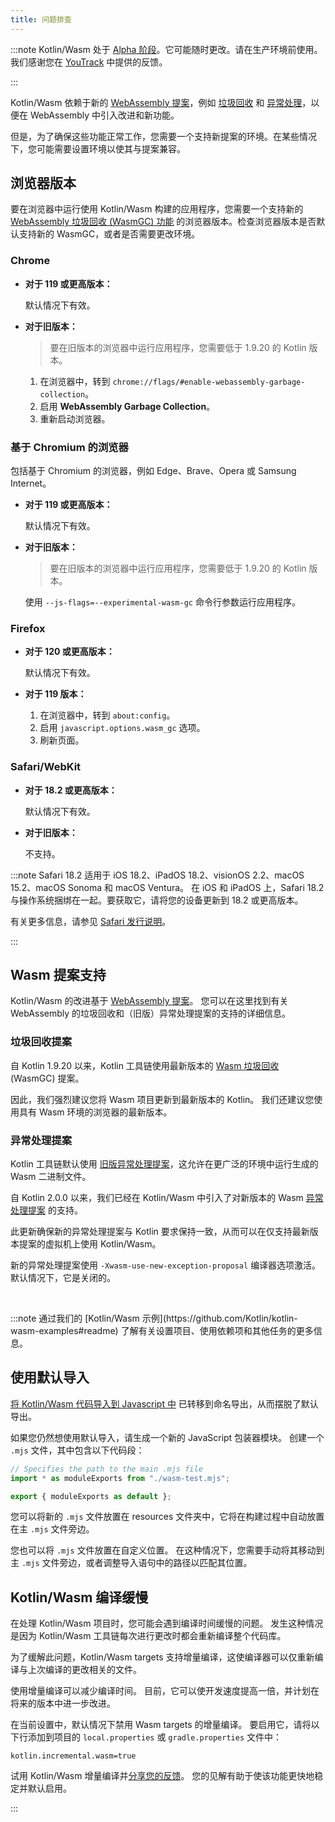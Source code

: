 ```yaml
---
title: 问题排查
---
```

:::note
Kotlin/Wasm 处于 [Alpha 阶段](components-stability.md)。它可能随时更改。请在生产环境前使用。
我们感谢您在 [YouTrack](https://youtrack.jetbrains.com/issue/KT-56492) 中提供的反馈。

:::

Kotlin/Wasm 依赖于新的 [WebAssembly 提案](https://webassembly.org/roadmap/)，例如 [垃圾回收](#garbage-collection-proposal) 和 [异常处理](#exception-handling-proposal)，以便在 WebAssembly 中引入改进和新功能。

但是，为了确保这些功能正常工作，您需要一个支持新提案的环境。在某些情况下，您可能需要设置环境以使其与提案兼容。

## 浏览器版本

要在浏览器中运行使用 Kotlin/Wasm 构建的应用程序，您需要一个支持新的 [WebAssembly 垃圾回收 (WasmGC) 功能](https://github.com/WebAssembly/gc) 的浏览器版本。检查浏览器版本是否默认支持新的 WasmGC，或者是否需要更改环境。

### Chrome

* **对于 119 或更高版本：**

  默认情况下有效。

* **对于旧版本：**

  > 要在旧版本的浏览器中运行应用程序，您需要低于 1.9.20 的 Kotlin 版本。
  >
  

  1. 在浏览器中，转到 `chrome://flags/#enable-webassembly-garbage-collection`。
  2. 启用 **WebAssembly Garbage Collection**。
  3. 重新启动浏览器。

### 基于 Chromium 的浏览器

包括基于 Chromium 的浏览器，例如 Edge、Brave、Opera 或 Samsung Internet。

* **对于 119 或更高版本：**

  默认情况下有效。

* **对于旧版本：**

   > 要在旧版本的浏览器中运行应用程序，您需要低于 1.9.20 的 Kotlin 版本。
   >
   

  使用 `--js-flags=--experimental-wasm-gc` 命令行参数运行应用程序。

### Firefox

* **对于 120 或更高版本：**

  默认情况下有效。

* **对于 119 版本：**

  1. 在浏览器中，转到 `about:config`。
  2. 启用 `javascript.options.wasm_gc` 选项。
  3. 刷新页面。

### Safari/WebKit

* **对于 18.2 或更高版本：**

  默认情况下有效。

* **对于旧版本：**

   不支持。

:::note
Safari 18.2 适用于 iOS 18.2、iPadOS 18.2、visionOS 2.2、macOS 15.2、macOS Sonoma 和 macOS Ventura。
在 iOS 和 iPadOS 上，Safari 18.2 与操作系统捆绑在一起。要获取它，请将您的设备更新到 18.2 或更高版本。

有关更多信息，请参见 [Safari 发行说明](https://developer.apple.com/documentation/safari-release-notes/safari-18_2-release-notes#Overview)。

:::

## Wasm 提案支持

Kotlin/Wasm 的改进基于 [WebAssembly 提案](https://webassembly.org/roadmap/)。 您可以在这里找到有关 WebAssembly 的垃圾回收和（旧版）异常处理提案的支持的详细信息。

### 垃圾回收提案

自 Kotlin 1.9.20 以来，Kotlin 工具链使用最新版本的 [Wasm 垃圾回收](https://github.com/WebAssembly/gc) (WasmGC) 提案。

因此，我们强烈建议您将 Wasm 项目更新到最新版本的 Kotlin。 我们还建议您使用具有 Wasm 环境的浏览器的最新版本。

### 异常处理提案

Kotlin 工具链默认使用 [旧版异常处理提案](https://github.com/WebAssembly/exception-handling/blob/master/proposals/exception-handling/legacy/Exceptions.md)，这允许在更广泛的环境中运行生成的 Wasm 二进制文件。

自 Kotlin 2.0.0 以来，我们已经在 Kotlin/Wasm 中引入了对新版本的 Wasm [异常处理提案](https://github.com/WebAssembly/exception-handling/blob/main/proposals/exception-handling/Exceptions.md) 的支持。

此更新确保新的异常处理提案与 Kotlin 要求保持一致，从而可以在仅支持最新版本提案的虚拟机上使用 Kotlin/Wasm。

新的异常处理提案使用 `-Xwasm-use-new-exception-proposal` 编译器选项激活。 默认情况下，它是关闭的。
<p>
   &nbsp;
</p>
:::note
通过我们的 [Kotlin/Wasm 示例](https://github.com/Kotlin/kotlin-wasm-examples#readme) 了解有关设置项目、使用依赖项和其他任务的更多信息。

## 使用默认导入

[将 Kotlin/Wasm 代码导入到 Javascript 中](wasm-js-interop.md) 已转移到命名导出，从而摆脱了默认导出。

如果您仍然想使用默认导入，请生成一个新的 JavaScript 包装器模块。 创建一个 `.mjs` 文件，其中包含以下代码段：

```Javascript
// Specifies the path to the main .mjs file
import * as moduleExports from "./wasm-test.mjs";

export { moduleExports as default };
```

您可以将新的 `.mjs` 文件放置在 resources 文件夹中，它将在构建过程中自动放置在主 `.mjs` 文件旁边。

您也可以将 `.mjs` 文件放置在自定义位置。 在这种情况下，您需要手动将其移动到主 `.mjs` 文件旁边，或者调整导入语句中的路径以匹配其位置。

## Kotlin/Wasm 编译缓慢

在处理 Kotlin/Wasm 项目时，您可能会遇到编译时间缓慢的问题。 发生这种情况是因为 Kotlin/Wasm 工具链每次进行更改时都会重新编译整个代码库。

为了缓解此问题，Kotlin/Wasm targets 支持增量编译，这使编译器可以仅重新编译与上次编译的更改相关的文件。

使用增量编译可以减少编译时间。 目前，它可以使开发速度提高一倍，并计划在将来的版本中进一步改进。

在当前设置中，默认情况下禁用 Wasm targets 的增量编译。
要启用它，请将以下行添加到项目的 `local.properties` 或 `gradle.properties` 文件中：

```text
kotlin.incremental.wasm=true
```

试用 Kotlin/Wasm 增量编译并[分享您的反馈](https://youtrack.jetbrains.com/issue/KT-72158/Kotlin-Wasm-incremental-compilation-feedback)。
您的见解有助于使该功能更快地稳定并默认启用。

:::